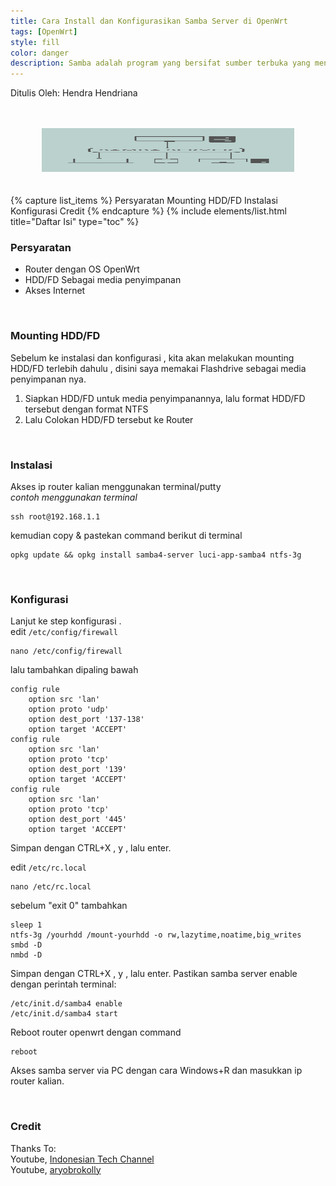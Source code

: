 ```yaml
---
title: Cara Install dan Konfigurasikan Samba Server di OpenWrt
tags: [OpenWrt]
style: fill
color: danger
description: Samba adalah program yang bersifat sumber terbuka yang menyediakan layanan berbagi berkas dan berbagi alat pencetak. [Wikipedia]
---
```


Ditulis Oleh: Hendra Hendriana

<br>
<br><center><img height="70px" width="80%" src="https://raw.githubusercontent.com/hendra-hendriana/hendra-hendriana.github.io/main/images/1a.png" ></center><br>
<br>
{% capture list_items %}
Persyaratan
Mounting HDD/FD
Instalasi
Konfigurasi
Credit
{% endcapture %}
{% include elements/list.html title="Daftar Isi" type="toc" %}

<br>

### Persyaratan
- Router dengan OS OpenWrt
- HDD/FD Sebagai media penyimpanan
- Akses Internet

<br>

### Mounting HDD/FD
Sebelum ke instalasi dan konfigurasi , kita akan melakukan mounting HDD/FD terlebih dahulu , disini saya memakai Flashdrive sebagai media penyimpanan nya.

1. Siapkan HDD/FD untuk media penyimpanannya, lalu format HDD/FD tersebut dengan format NTFS
2. Lalu Colokan HDD/FD tersebut ke Router

<br>

### Instalasi
Akses ip router kalian menggunakan terminal/putty
<br>
*contoh menggunakan terminal*
```
ssh root@192.168.1.1
```
kemudian copy & pastekan command berikut di terminal
```
opkg update && opkg install samba4-server luci-app-samba4 ntfs-3g
```
<br>

### Konfigurasi
Lanjut ke step konfigurasi .
<br>
edit `/etc/config/firewall`
```
nano /etc/config/firewall
```
lalu tambahkan dipaling bawah
```
config rule
    option src 'lan'
    option proto 'udp'
    option dest_port '137-138'
    option target 'ACCEPT'
config rule
    option src 'lan'
    option proto 'tcp'
    option dest_port '139'
    option target 'ACCEPT'
config rule
    option src 'lan'
    option proto 'tcp'
    option dest_port '445'
    option target 'ACCEPT'
```
Simpan dengan CTRL+X , y , lalu enter.


edit `/etc/rc.local`
```
nano /etc/rc.local 
```
sebelum "exit 0" tambahkan 
```
sleep 1
ntfs-3g /yourhdd /mount-yourhdd -o rw,lazytime,noatime,big_writes
smbd -D
nmbd -D
```
Simpan dengan CTRL+X , y , lalu enter.
Pastikan samba server enable dengan perintah terminal:
```
/etc/init.d/samba4 enable
/etc/init.d/samba4 start
```

Reboot router openwrt dengan command
```
reboot
```
Akses samba server via PC dengan cara Windows+R dan masukkan ip router kalian.

<br>

### Credit
Thanks To:
<br>
Youtube, [Indonesian Tech Channel](https://www.youtube.com/c/IndonesianTechChannel)
<br>
Youtube, [aryobrokolly](https://www.youtube.com/c/aryobrokolly)

<br>
<br>


